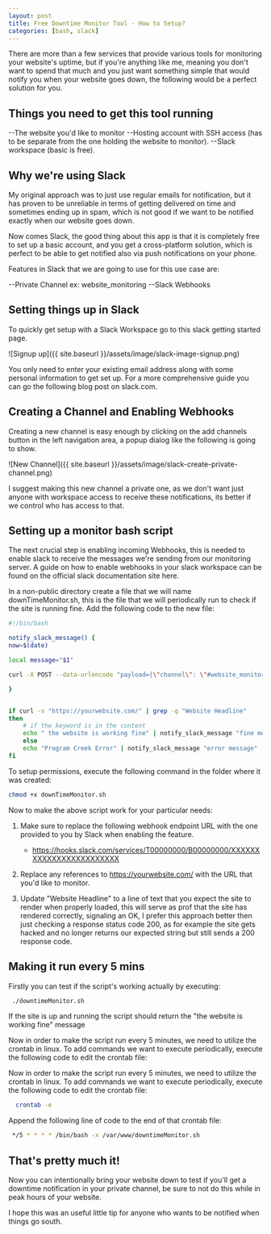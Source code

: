 ```yaml
---
layout: post
title: Free Downtime Monitor Tool - How to Setup?
categories: [bash, slack]
---
```


There are more than a few services that provide various tools for monitoring your website's uptime, but if you're anything like me, meaning you don't want to spend that much and you just want something simple that would notify you when your website goes down, the following would be a perfect solution for you.

<!--more-->

## Things you need to get this tool running

--The website you'd like to monitor
--Hosting account with SSH access (has to be separate from the one holding the website to monitor).
--Slack workspace (basic is free).


## Why we're using Slack

My original approach was to just use regular emails for notification, but it has proven to be unreliable in terms of getting delivered on time and sometimes ending up in spam, which is not good if we want to be notified exactly when our website goes down.

Now comes Slack, the good thing about this app is that it is completely free to set up a basic account, and you get a cross-platform solution, which is perfect to be able to get notified also via push notifications on your phone. 

Features in Slack that we are going to use for this use case are:

--Private Channel ex: website_monitoring
--Slack Webhooks


## Setting things up in Slack

To quickly get setup with a Slack Workspace go to this slack getting started page.

![Signup up]({{ site.baseurl }}/assets/image/slack-image-signup.png)

You only need to enter your existing email address along with some personal information to get set up. For a more comprehensive guide you can go the following blog post on slack.com.

## Creating a Channel and Enabling Webhooks

Creating a new channel is easy enough by clicking on the add channels button in the left navigation area, a popup dialog like the following is going to show.

![New Channel]({{ site.baseurl }}/assets/image/slack-create-private-channel.png)


I suggest making this new channel a private one, as we don't want just anyone with workspace access to receive these notifications, its better if we control who has access to that.

## Setting up a monitor bash script 

The next crucial step is enabling incoming Webhooks, this is needed to enable slack to receive the messages we're sending from our monitoring server. A guide on how to enable webhooks in your slack workspace can be found on the official slack documentation site here.

In a non-public directory create a file that we will name downTimeMonitor.sh, this is the file that we will periodically run to check if the site is running fine. Add the following code to the new file: 

```bash
#!/bin/bash

notify_slack_message() {
now=$(date)

local message="$1"

curl -X POST --data-urlencode "payload={\"channel\": \"#website_monitoring\", \"username\": \"webhookbot\", \"text\": \"($message) YourWebsite.com homepage not responding, <@dusan> please check the website. Checked at - $now\", \"icon_emoji\": \":ghost:\"}" https://hooks.slack.com/services/T00000000/B00000000/XXXXXXXXXXXXXXXXXXXXXXXX

}


if curl -s "https://yourwebsite.com/" | grep -q "Website Headline"
then
    # if the keyword is in the content
    echo " the website is working fine" | notify_slack_message "fine message"
	else
    echo "Program Creek Error" | notify_slack_message "error message" 
fi

```

To setup permissions, execute the following command in the folder where it was created: 

```bash
chmod +x downTimeMonitor.sh

```

Now to make the above script work for your particular needs: 

1. Make sure to replace the following webhook endpoint URL with the one provided to you by Slack when enabling the feature.

	- https://hooks.slack.com/services/T00000000/B00000000/XXXXXXXXXXXXXXXXXXXXXXXX

2. Replace any references to https://yourwebsite.com/ with the URL that you'd like to monitor. 

3. Update "Website Headline" to a line of text that you expect the site to render when properly loaded, this will serve as prof that the site has rendered correctly, signaling an OK, I prefer this approach better then just checking a response status code 200, as for example the site gets hacked and no longer returns our expected string but still sends a 200 response code. 


## Making it run every 5 mins 

Firstly you can test if the script's working actually by executing: 

```bash
 ./downtimeMonitor.sh

```
If the site is up and running the script should return the "the website is working fine" message

Now in order to make the script run every 5 minutes, we need to utilize the crontab in linux. To add commands we want to execute periodically, execute the following code to edit the crontab file:

Now in order to make the script run every 5 minutes, we need to utilize the crontab in linux. To add commands we want to execute periodically, execute the following code to edit the crontab file:

```bash
  crontab -e 
```

Append the following line of code to the end of that crontab file:

```bash
 */5 * * * * /bin/bash -x /var/www/downtimeMonitor.sh

```

## That's pretty much it!

Now you can intentionally bring your website down to test if you'll get a downtime notification in your private channel, be sure to not do this while in peak hours of your website. 

I hope this was an useful little tip for anyone who wants to be notified when things go south. 